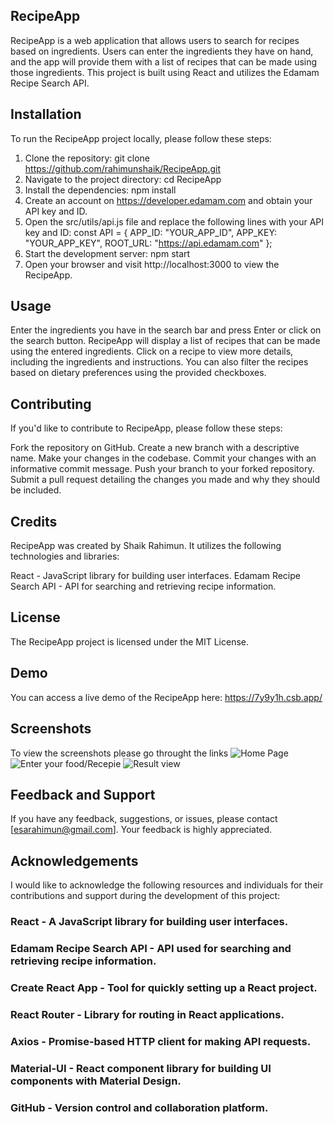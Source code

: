 ## RecipeApp
RecipeApp is a web application that allows users to search for recipes based on ingredients. Users can enter the ingredients they have on hand, and the app will provide them with a list of recipes that can be made using those ingredients. This project is built using React and utilizes the Edamam Recipe Search API.

## Installation
To run the RecipeApp project locally, please follow these steps:

1. Clone the repository: git clone https://github.com/rahimunshaik/RecipeApp.git
2. Navigate to the project directory: cd RecipeApp
3. Install the dependencies: npm install
4. Create an account on https://developer.edamam.com and obtain your API key and ID.
5. Open the src/utils/api.js file and replace the following lines with your API key and ID: const API = {
  APP_ID: "YOUR_APP_ID",
  APP_KEY: "YOUR_APP_KEY",
  ROOT_URL: "https://api.edamam.com"
};
6. Start the development server: npm start
7. Open your browser and visit http://localhost:3000 to view the RecipeApp.

## Usage
Enter the ingredients you have in the search bar and press Enter or click on the search button.
RecipeApp will display a list of recipes that can be made using the entered ingredients.
Click on a recipe to view more details, including the ingredients and instructions.
You can also filter the recipes based on dietary preferences using the provided checkboxes.

## Contributing
If you'd like to contribute to RecipeApp, please follow these steps:

Fork the repository on GitHub.
Create a new branch with a descriptive name.
Make your changes in the codebase.
Commit your changes with an informative commit message.
Push your branch to your forked repository.
Submit a pull request detailing the changes you made and why they should be included.

## Credits
RecipeApp was created by Shaik Rahimun. It utilizes the following technologies and libraries:

React - JavaScript library for building user interfaces.
Edamam Recipe Search API - API for searching and retrieving recipe information.


## License
The RecipeApp project is licensed under the MIT License.

## Demo
You can access a live demo of the RecipeApp here: https://7y9y1h.csb.app/

## Screenshots
To view the screenshots please go throught the links
![Home Page](https://github.com/rahimunshaik/RecipeApp/assets/88622657/afe57c95-baec-4455-aacc-6b7de42dd0a0)
![Enter your food/Recepie](https://github.com/rahimunshaik/RecipeApp/assets/88622657/7b56c15b-934f-4624-98e1-66a6f4ce51ba)
![Result view](https://github.com/rahimunshaik/RecipeApp/assets/88622657/8ed4a93a-9381-477e-b879-99d17d88e3e7) 


## Feedback and Support
If you have any feedback, suggestions, or issues, please contact [esarahimun@gmail.com]. Your feedback is highly appreciated.

## Acknowledgements
I would like to acknowledge the following resources and individuals for their contributions and support during the development of this project:

### React - A JavaScript library for building user interfaces.
### Edamam Recipe Search API - API used for searching and retrieving recipe information.
### Create React App - Tool for quickly setting up a React project.
### React Router - Library for routing in React applications.
### Axios - Promise-based HTTP client for making API requests.
### Material-UI - React component library for building UI components with Material Design.
### GitHub - Version control and collaboration platform.

